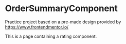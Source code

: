 # OrderSummaryComponent

Practice project based on a pre-made design provided by https://www.frontendmentor.io/

This is a page containing a rating component.

